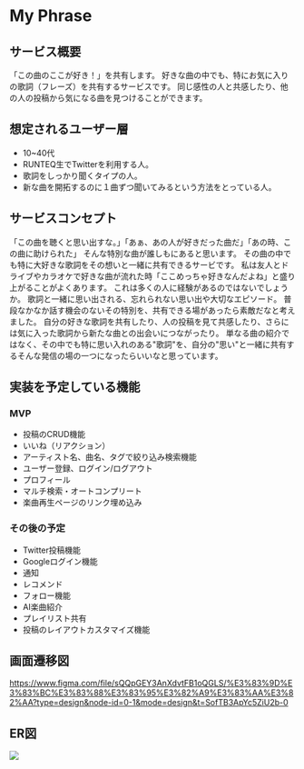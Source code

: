 # My Phrase
## サービス概要
「この曲のここが好き！」を共有します。
好きな曲の中でも、特にお気に入りの歌詞（フレーズ）を共有するサービスです。
同じ感性の人と共感したり、他の人の投稿から気になる曲を見つけることができます。

## 想定されるユーザー層
* 10~40代
* RUNTEQ生でTwitterを利用する人。
* 歌詞をしっかり聞くタイプの人。
* 新な曲を開拓するのに１曲ずつ聞いてみるという方法をとっている人。

## サービスコンセプト
「この曲を聴くと思い出すな。」「あぁ、あの人が好きだった曲だ」「あの時、この曲に助けられた」
そんな特別な曲が誰しもにあると思います。
その曲の中でも特に大好きな歌詞をその想いと一緒に共有できるサービです。
私は友人とドライブやカラオケで好きな曲が流れた時「ここめっちゃ好きなんだよね」と盛り上がることがよくあります。
これは多くの人に経験があるのではないでしょうか。
歌詞と一緒に思い出される、忘れられない思い出や大切なエピソード。
普段なかなか話す機会のないその特別を、共有できる場があったら素敵だなと考えました。
自分の好きな歌詞を共有したり、人の投稿を見て共感したり、さらには気に入った歌詞から新たな曲との出会いにつながったり。
単なる曲の紹介ではなく、その中でも特に思い入れのある"歌詞"を、自分の"思い"と一緒に共有するそんな発信の場の一つになったらいいなと思っています。

## 実装を予定している機能
### MVP
* 投稿のCRUD機能
* いいね（リアクション）
* アーティスト名、曲名、タグで絞り込み検索機能
* ユーザー登録、ログイン/ログアウト
* プロフィール
* マルチ検索・オートコンプリート
* 楽曲再生ページのリンク埋め込み

### その後の予定
* Twitter投稿機能
* Googleログイン機能
* 通知
* レコメンド
* フォロー機能
* AI楽曲紹介
* プレイリスト共有
* 投稿のレイアウトカスタマイズ機能

## 画面遷移図
https://www.figma.com/file/sQQpGEY3AnXdvtFB1oQGLS/%E3%83%9D%E3%83%BC%E3%83%88%E3%83%95%E3%82%A9%E3%83%AA%E3%82%AA?type=design&node-id=0-1&mode=design&t=SofTB3ApYc5ZiU2b-0

## ER図
![](https://gyazo.com/ebf89675f7493a90214771d3366230da.png)
